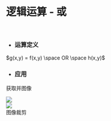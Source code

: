 # 逻辑运算 - 或

<br/>

<div class="pl-10 pr-30 pt-5 flex justify-between">

<div v-click>

- ### 运算定义

$g(x,y) = f(x,y) \space OR \space h(x,y)$

</div>

<div v-click>

- ### 应用


获取并图像

</div>
</div>

<div class="flex justify-between mt-20 items-center" >
  <img v-click class="h20" src="https://fastly.jsdelivr.net/gh/rquanx/my-statics@master/images/16768244640961676824463863.png"/>

  <div v-click class="text-center">
    <img class="h30" src="https://fastly.jsdelivr.net/gh/rquanx/my-statics@master/images/16768246220941676824621338.png"/>
    <br/>
    图像裁剪
  </div>
</div>
